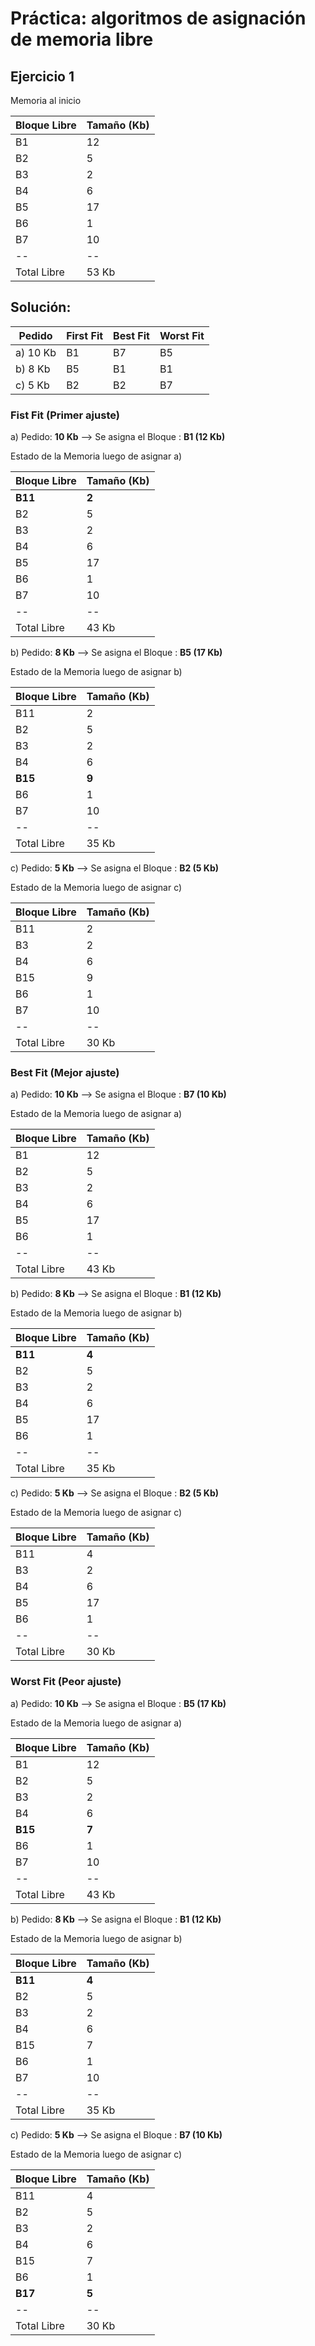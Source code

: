 # Práctica: algoritmos de asignación de memoria libre

## Ejercicio 1

Memoria al inicio

| Bloque Libre |      Tamaño (Kb)   |
| -------------| -----------------  |
| B1 |  12 |
| B2 |   5 |
| B3 |   2 |
| B4 |   6 |
| B5 |  17 |
| B6 |   1 |
| B7 |  10 |
| -- | --  |
| Total Libre| 53 Kb  |


## Solución: 

| Pedido   | First Fit | Best Fit | Worst Fit |
| -------- | --------  | -------  | --------  |
| a) 10 Kb |   B1      |   B7     |   B5      |
| b)  8 Kb |   B5      |   B1     |   B1      |
| c)  5 Kb |   B2      |   B2     |   B7      |


### Fist Fit (Primer ajuste)

a) Pedido: **10 Kb**  --> Se asigna el Bloque : **B1 (12 Kb)**

Estado de la Memoria luego de asignar a)

| Bloque Libre |      Tamaño (Kb)   |
| -------------| -----------------  |
| **B11** |  **2** |
| B2 |   5 |
| B3 |   2 |
| B4 |   6 |
| B5 |  17 |
| B6 |   1 |
| B7 |  10 |
| -- | --  |
| Total Libre| 43 Kb  |




b)  Pedido: **8 Kb**   -->  Se asigna el Bloque : **B5 (17 Kb)**

Estado de la Memoria luego de asignar b)

| Bloque Libre |      Tamaño (Kb)   |
| -------------| -----------------  |
| B11|   2 |
| B2 |   5 |
| B3 |   2 |
| B4 |   6 |
| **B15** |  **9** |
| B6 |   1 |
| B7 |  10 |
| -- | --  |
| Total Libre| 35 Kb  |




c)  Pedido: **5 Kb**   -->    Se asigna el Bloque : **B2 (5 Kb)**

Estado de la Memoria luego de asignar c)

| Bloque Libre |      Tamaño (Kb)   |
| -------------| -----------------  |
| B11|   2 |
| B3 |   2 |
| B4 |   6 |
| B15|   9 |
| B6 |   1 |
| B7 |  10 |
| -- | --  |
| Total Libre| 30 Kb  |






### Best Fit (Mejor ajuste)

a) Pedido: **10 Kb**  --> Se asigna el Bloque : **B7 (10 Kb)**

Estado de la Memoria luego de asignar a)

| Bloque Libre |      Tamaño (Kb)   |
| -------------| -----------------  |
| B1 |  12 |
| B2 |   5 |
| B3 |   2 |
| B4 |   6 |
| B5 |  17 |
| B6 |   1 |
| -- | --  |
| Total Libre| 43 Kb  |




b)  Pedido: **8 Kb**   -->  Se asigna el Bloque : **B1 (12 Kb)**

Estado de la Memoria luego de asignar b)

| Bloque Libre |      Tamaño (Kb)   |
| -------------| -----------------  |
| **B11** |  **4** |
| B2 |   5 |
| B3 |   2 |
| B4 |   6 |
| B5 |  17 |
| B6 |   1 |
| -- | --  |
| Total Libre| 35 Kb  |




c)  Pedido: **5 Kb**   -->    Se asigna el Bloque : **B2 (5 Kb)**

Estado de la Memoria luego de asignar c)

| Bloque Libre |      Tamaño (Kb)   |
| -------------| -----------------  |
| B11|   4 |
| B3 |   2 |
| B4 |   6 |
| B5 |  17 |
| B6 |   1 |
| -- | --  |
| Total Libre| 30 Kb  |







### Worst Fit (Peor ajuste)

a) Pedido: **10 Kb**  --> Se asigna el Bloque : **B5 (17 Kb)**

Estado de la Memoria luego de asignar a)

| Bloque Libre |      Tamaño (Kb)   |
| -------------| -----------------  |
| B1 |  12 |
| B2 |   5 |
| B3 |   2 |
| B4 |   6 |
| **B15** |  **7** |
| B6 |   1 |
| B7 |  10 |
| -- | --  |
| Total Libre| 43 Kb  |




b)  Pedido: **8 Kb**   -->  Se asigna el Bloque : **B1 (12 Kb)**

Estado de la Memoria luego de asignar b)

| Bloque Libre |      Tamaño (Kb)   |
| -------------| -----------------  |
| **B11** |  **4** |
| B2 |   5 |
| B3 |   2 |
| B4 |   6 |
| B15|   7 |
| B6 |   1 |
| B7 |  10 |
| -- | --  |
| Total Libre| 35 Kb  |




c)  Pedido: **5 Kb**   -->    Se asigna el Bloque : **B7 (10 Kb)**

Estado de la Memoria luego de asignar c)

| Bloque Libre |      Tamaño (Kb)   |
| -------------| -----------------  |
| B11|   4 |
| B2 |   5 |
| B3 |   2 |
| B4 |   6 |
| B15|   7 |
| B6 |   1 |
| **B17** |  **5** |
| -- | --  |
| Total Libre| 30 Kb  |

